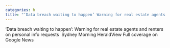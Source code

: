 ```yaml
---
categories: h
title: "‘Data breach waiting to happen’ Warning for real estate agents and renters on personal info requests  Sydney Morning Herald"
---
```

‘Data breach waiting to happen’: Warning for real estate agents and renters on personal info requests&nbsp;&nbsp;Sydney Morning HeraldView Full coverage on Google News